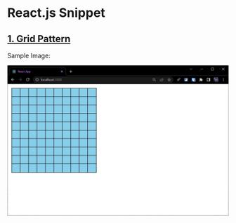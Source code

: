# React.js Snippet

## [1. Grid Pattern](./Grid_Pattern/Grid.md)

Sample Image:

<img src="./Grid_Pattern/BoxGrid_img1.jpg" width="600"/>
<br>

